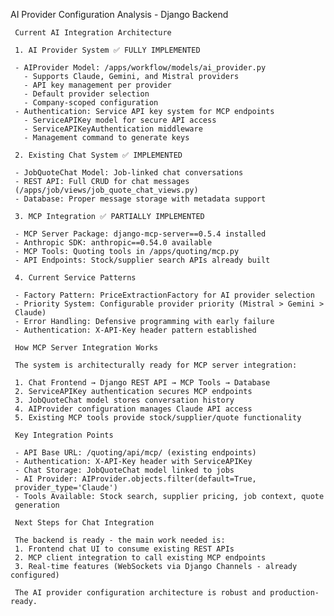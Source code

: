 AI Provider Configuration Analysis - Django Backend

     Current AI Integration Architecture

     1. AI Provider System ✅ FULLY IMPLEMENTED

     - AIProvider Model: /apps/workflow/models/ai_provider.py
       - Supports Claude, Gemini, and Mistral providers
       - API key management per provider
       - Default provider selection
       - Company-scoped configuration
     - Authentication: Service API key system for MCP endpoints
       - ServiceAPIKey model for secure API access
       - ServiceAPIKeyAuthentication middleware
       - Management command to generate keys

     2. Existing Chat System ✅ IMPLEMENTED

     - JobQuoteChat Model: Job-linked chat conversations
     - REST API: Full CRUD for chat messages 
     (/apps/job/views/job_quote_chat_views.py)
     - Database: Proper message storage with metadata support

     3. MCP Integration ✅ PARTIALLY IMPLEMENTED

     - MCP Server Package: django-mcp-server==0.5.4 installed
     - Anthropic SDK: anthropic==0.54.0 available
     - MCP Tools: Quoting tools in /apps/quoting/mcp.py
     - API Endpoints: Stock/supplier search APIs already built

     4. Current Service Patterns

     - Factory Pattern: PriceExtractionFactory for AI provider selection
     - Priority System: Configurable provider priority (Mistral > Gemini > 
     Claude)
     - Error Handling: Defensive programming with early failure
     - Authentication: X-API-Key header pattern established

     How MCP Server Integration Works

     The system is architecturally ready for MCP server integration:

     1. Chat Frontend → Django REST API → MCP Tools → Database
     2. ServiceAPIKey authentication secures MCP endpoints
     3. JobQuoteChat model stores conversation history
     4. AIProvider configuration manages Claude API access
     5. Existing MCP tools provide stock/supplier/quote functionality

     Key Integration Points

     - API Base URL: /quoting/api/mcp/ (existing endpoints)
     - Authentication: X-API-Key header with ServiceAPIKey
     - Chat Storage: JobQuoteChat model linked to jobs
     - AI Provider: AIProvider.objects.filter(default=True, 
     provider_type='Claude')
     - Tools Available: Stock search, supplier pricing, job context, quote 
     generation

     Next Steps for Chat Integration

     The backend is ready - the main work needed is:
     1. Frontend chat UI to consume existing REST APIs
     2. MCP client integration to call existing MCP endpoints  
     3. Real-time features (WebSockets via Django Channels - already configured)

     The AI provider configuration architecture is robust and production-ready.